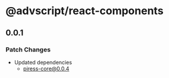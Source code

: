# @advscript/react-components

## 0.0.1

### Patch Changes

- Updated dependencies
  - piress-core@0.0.4
